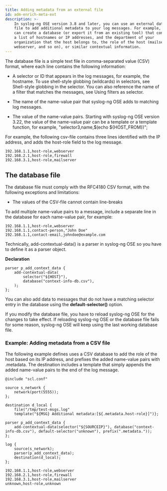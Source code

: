 ```yaml
---
title: Adding metadata from an external file
id: adm-enrich-meta-ext
description: >-
    In syslog-ng OSE version 3.8 and later, you can use an external database
    file to add additional metadata to your log messages. For example, you
    can create a database (or export it from an existing tool) that contains
    a list of hostnames or IP addresses, and the department of your
    organization that the host belongs to, the role of the host (mailserver,
    webserver, and so on), or similar contextual information.
---
```


The database file is a simple text file in comma-separated value (CSV)
format, where each line contains the following information:

- A selector or ID that appears in the log messages, for example, the
    hostname. To use shell-style globbing (wildcards) in selectors, see
    Shell-style globbing in the selector.
    You can also reference the name of a filter that matches
    the messages, see Using filters as selector.

- The name of the name-value pair that syslog-ng OSE adds to matching
    log messages.

- The value of the name-value pairs. Starting with syslog-ng OSE
    version 3.22, the value of the name-value pair can be a template or
    a template function, for example, \"selector3,name,$(echo
    ${HOST_FROM})\";

For example, the following csv-file contains three lines identified with
the IP address, and adds the host-role field to the log message.

```text
192.168.1.1,host-role,webserver
192.168.2.1,host-role,firewall
192.168.3.1,host-role,mailserver
```

## The database file

The database file must comply with the RFC4180 CSV format,
with the following exceptions and limitations:

- The values of the CSV-file cannot contain line-breaks

To add multiple name-value pairs to a message, include a separate line
in the database for each name-value pair, for example:

```text
192.168.1.1,host-role,webserver
192.168.1.1,contact-person,"John Doe"
192.168.1.1,contact-email,johndoe@example.com
```

Technically, add-contextual-data() is a parser in syslog-ng OSE so you
have to define it as a parser object.

**Declaration**

```config
parser p_add_context_data {
    add-contextual-data(
        selector("${HOST}"),
        database("context-info-db.csv"),
    );
};
```

You can also add data to messages that do not have a matching selector
entry in the database using the **default-selector()** option.

If you modify the database file, you have to reload syslog-ng OSE for
the changes to take effect. If reloading syslog-ng OSE or the database
file fails for some reason, syslog-ng OSE will keep using the last
working database file.

### Example: Adding metadata from a CSV file

The following example defines uses a CSV database to add the role of the
host based on its IP address, and prefixes the added name-value pairs
with .metadata. The destination includes a template that simply appends
the added name-value pairs to the end of the log message.

```config
@include "scl.conf"

source s_network {
    network(port(5555));
};

destination d_local {
    file("/tmp/test-msgs.log"
    template("${MSG} Additional metadata:[${.metadata.host-role}]")};

parser p_add_context_data {
    add-contextual-data(selector("${SOURCEIP}"), database("context-info-db.csv"), default-selector("unknown"), prefix(".metadata."));
};

log {
    source(s_network);
    parser(p_add_context_data);
    destination(d_local);
};
```

```text
192.168.1.1,host-role,webserver
192.168.2.1,host-role,firewall
192.168.3.1,host-role,mailserver
unknown,host-role,unknown
```
